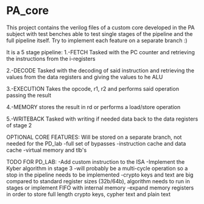 # PA_core
This project contains the verilog files of a custom core developed in the PA subject with test benches able to test single stages of the pipeline and the full pipeline itself.
Try to implement each feature on a separate branch :)


It is a 5 stage pipeline:
1.-FETCH
Tasked with the PC counter and retrieving the instructions from the i-registers

2.-DECODE
Tasked with the decoding of said instruction and retrieving the values from the data registers and giving the values to he ALU

3.-EXECUTION
Takes the opcode, r1, r2 and performs said operation passing the result

4.-MEMORY
stores the result in rd or performs a load/store operation

5.-WRITEBACK
Tasked with writing if needed data back to the data registers of stage 2

OPTIONAL CORE FEATURES:
Will be stored on a separate branch, not needed for the PD_lab
-full set of bypasses
-instruction cache and data cache
-virtual memory and tlb's 

TODO FOR PD_LAB:
-Add custom instruction to the ISA
-Implement the Kyber algorithm in stage 3
	-will probably be a multi-cycle operation so a stop in the pipeline needs to be implemented
	-crypto keys and text are big compared to standard register sizes (32b/64b), algorithm needs to run in stages or implement FIFO with internal memory
-expand memory registers in order to store full length crypto keys, cypher text and plain text